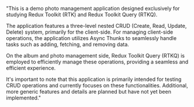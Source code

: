 "This is a demo photo management application designed exclusively for studying Redux Toolkit (RTK) and Redux Toolkit Query (RTKQ).

The application features a three-level nested CRUD (Create, Read, Update, Delete) system, primarily for the client-side. For managing client-side operations, the application utilizes Async Thunks to seamlessly handle tasks such as adding, fetching, and removing data.

On the album and photo management side, Redux Toolkit Query (RTKQ) is employed to efficiently manage these operations, providing a seamless and efficient experience.

It's important to note that this application is primarily intended for testing CRUD operations and currently focuses on these functionalities. Additional, more generic features and details are planned but have not yet been implemented."
